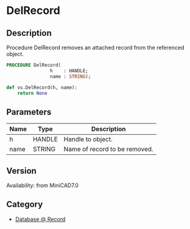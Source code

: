 # DelRecord

## Description
Procedure DelRecord removes an attached record from the referenced object.

```pascal
PROCEDURE DelRecord(
				h    : HANDLE;
				name : STRING);
```

```python
def vs.DelRecord(h, name):
    return None
```

## Parameters
|Name|Type|Description|
|---|---|---|
|h|HANDLE|Handle to object.|
|name|STRING|Name of record to be removed.|

## Version
Availability: from MiniCAD7.0

## Category
* [Database @ Record](../Categories/Database%20-%20Record.md)

